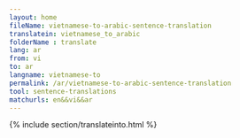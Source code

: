 ```yaml
---
layout: home
fileName: vietnamese-to-arabic-sentence-translation
translatein: vietnamese_to_arabic
folderName : translate
lang: ar
from: vi
to: ar
langname: vietnamese-to
permalink: /ar/vietnamese-to-arabic-sentence-translation
tool: sentence-translations
matchurls: en&&vi&&ar
---
```

{% include section/translateinto.html %}

